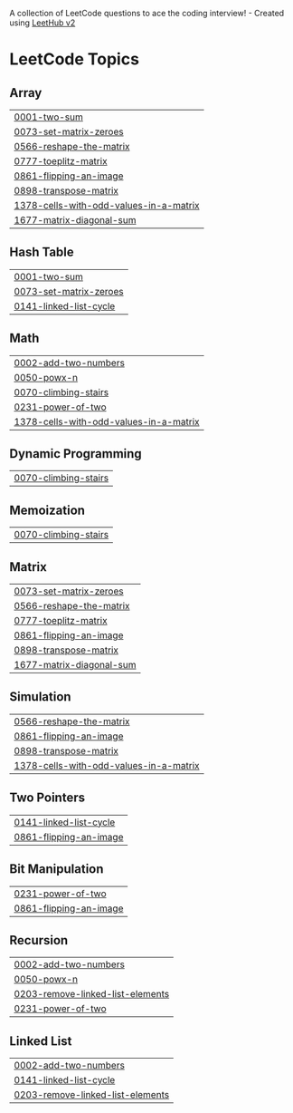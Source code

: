 A collection of LeetCode questions to ace the coding interview! - Created using [LeetHub v2](https://github.com/arunbhardwaj/LeetHub-2.0)
<!---LeetCode Topics Start-->
# LeetCode Topics
## Array
|  |
| ------- |
| [0001-two-sum](https://github.com/2203031240325/Leetcode/tree/master/0001-two-sum) |
| [0073-set-matrix-zeroes](https://github.com/2203031240325/Leetcode/tree/master/0073-set-matrix-zeroes) |
| [0566-reshape-the-matrix](https://github.com/2203031240325/Leetcode/tree/master/0566-reshape-the-matrix) |
| [0777-toeplitz-matrix](https://github.com/2203031240325/Leetcode/tree/master/0777-toeplitz-matrix) |
| [0861-flipping-an-image](https://github.com/2203031240325/Leetcode/tree/master/0861-flipping-an-image) |
| [0898-transpose-matrix](https://github.com/2203031240325/Leetcode/tree/master/0898-transpose-matrix) |
| [1378-cells-with-odd-values-in-a-matrix](https://github.com/2203031240325/Leetcode/tree/master/1378-cells-with-odd-values-in-a-matrix) |
| [1677-matrix-diagonal-sum](https://github.com/2203031240325/Leetcode/tree/master/1677-matrix-diagonal-sum) |
## Hash Table
|  |
| ------- |
| [0001-two-sum](https://github.com/2203031240325/Leetcode/tree/master/0001-two-sum) |
| [0073-set-matrix-zeroes](https://github.com/2203031240325/Leetcode/tree/master/0073-set-matrix-zeroes) |
| [0141-linked-list-cycle](https://github.com/2203031240325/Leetcode/tree/master/0141-linked-list-cycle) |
## Math
|  |
| ------- |
| [0002-add-two-numbers](https://github.com/2203031240325/Leetcode/tree/master/0002-add-two-numbers) |
| [0050-powx-n](https://github.com/2203031240325/Leetcode/tree/master/0050-powx-n) |
| [0070-climbing-stairs](https://github.com/2203031240325/Leetcode/tree/master/0070-climbing-stairs) |
| [0231-power-of-two](https://github.com/2203031240325/Leetcode/tree/master/0231-power-of-two) |
| [1378-cells-with-odd-values-in-a-matrix](https://github.com/2203031240325/Leetcode/tree/master/1378-cells-with-odd-values-in-a-matrix) |
## Dynamic Programming
|  |
| ------- |
| [0070-climbing-stairs](https://github.com/2203031240325/Leetcode/tree/master/0070-climbing-stairs) |
## Memoization
|  |
| ------- |
| [0070-climbing-stairs](https://github.com/2203031240325/Leetcode/tree/master/0070-climbing-stairs) |
## Matrix
|  |
| ------- |
| [0073-set-matrix-zeroes](https://github.com/2203031240325/Leetcode/tree/master/0073-set-matrix-zeroes) |
| [0566-reshape-the-matrix](https://github.com/2203031240325/Leetcode/tree/master/0566-reshape-the-matrix) |
| [0777-toeplitz-matrix](https://github.com/2203031240325/Leetcode/tree/master/0777-toeplitz-matrix) |
| [0861-flipping-an-image](https://github.com/2203031240325/Leetcode/tree/master/0861-flipping-an-image) |
| [0898-transpose-matrix](https://github.com/2203031240325/Leetcode/tree/master/0898-transpose-matrix) |
| [1677-matrix-diagonal-sum](https://github.com/2203031240325/Leetcode/tree/master/1677-matrix-diagonal-sum) |
## Simulation
|  |
| ------- |
| [0566-reshape-the-matrix](https://github.com/2203031240325/Leetcode/tree/master/0566-reshape-the-matrix) |
| [0861-flipping-an-image](https://github.com/2203031240325/Leetcode/tree/master/0861-flipping-an-image) |
| [0898-transpose-matrix](https://github.com/2203031240325/Leetcode/tree/master/0898-transpose-matrix) |
| [1378-cells-with-odd-values-in-a-matrix](https://github.com/2203031240325/Leetcode/tree/master/1378-cells-with-odd-values-in-a-matrix) |
## Two Pointers
|  |
| ------- |
| [0141-linked-list-cycle](https://github.com/2203031240325/Leetcode/tree/master/0141-linked-list-cycle) |
| [0861-flipping-an-image](https://github.com/2203031240325/Leetcode/tree/master/0861-flipping-an-image) |
## Bit Manipulation
|  |
| ------- |
| [0231-power-of-two](https://github.com/2203031240325/Leetcode/tree/master/0231-power-of-two) |
| [0861-flipping-an-image](https://github.com/2203031240325/Leetcode/tree/master/0861-flipping-an-image) |
## Recursion
|  |
| ------- |
| [0002-add-two-numbers](https://github.com/2203031240325/Leetcode/tree/master/0002-add-two-numbers) |
| [0050-powx-n](https://github.com/2203031240325/Leetcode/tree/master/0050-powx-n) |
| [0203-remove-linked-list-elements](https://github.com/2203031240325/Leetcode/tree/master/0203-remove-linked-list-elements) |
| [0231-power-of-two](https://github.com/2203031240325/Leetcode/tree/master/0231-power-of-two) |
## Linked List
|  |
| ------- |
| [0002-add-two-numbers](https://github.com/2203031240325/Leetcode/tree/master/0002-add-two-numbers) |
| [0141-linked-list-cycle](https://github.com/2203031240325/Leetcode/tree/master/0141-linked-list-cycle) |
| [0203-remove-linked-list-elements](https://github.com/2203031240325/Leetcode/tree/master/0203-remove-linked-list-elements) |
<!---LeetCode Topics End-->